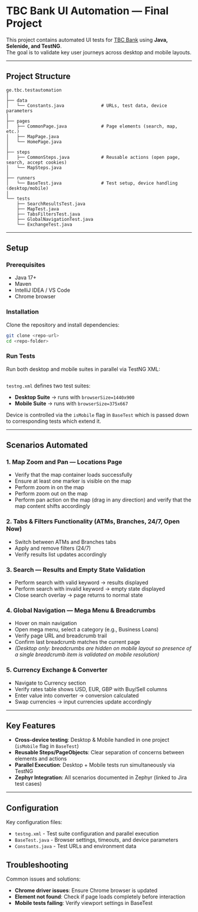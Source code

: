 # TBC Bank UI Automation — Final Project

This project contains automated UI tests for [TBC Bank](https://tbcbank.ge/ka) using **Java, Selenide, and TestNG**.  
The goal is to validate key user journeys across desktop and mobile layouts.

---

## Project Structure

```
ge.tbc.testautomation
│
├── data
│   └── Constants.java              # URLs, test data, device parameters
│
├── pages
│   ├── CommonPage.java             # Page elements (search, map, etc.)
│   ├── MapPage.java
│   └── HomePage.java
│
├── steps
│   ├── CommonSteps.java            # Reusable actions (open page, search, accept cookies)
│   └── MapSteps.java
│
├── runners
│   └── BaseTest.java               # Test setup, device handling (desktop/mobile)
│
└── tests
    ├── SearchResultsTest.java
    ├── MapTest.java
    ├── TabsFiltersTest.java
    ├── GlobalNavigationTest.java
    └── ExchangeTest.java
```

---

## Setup

### Prerequisites
- Java 17+
- Maven
- IntelliJ IDEA / VS Code
- Chrome browser

### Installation
Clone the repository and install dependencies:
```bash
git clone <repo-url>
cd <repo-folder>
```

### Run Tests
Run both desktop and mobile suites in parallel via TestNG XML:
```
```

`testng.xml` defines two test suites:
- **Desktop Suite** → runs with `browserSize=1440x900`
- **Mobile Suite** → runs with `browserSize=375x667`

Device is controlled via the `isMobile` flag in `BaseTest` which is passed 
down to corresponding tests which extend it.

---

## Scenarios Automated

### 1. Map Zoom and Pan — Locations Page
- Verify that the map container loads successfully
- Ensure at least one marker  is visible on the map
- Perform zoom in on the map 
- Perform zoom out on the map 
- Perform pan action on the map (drag in any direction) and verify that the map content shifts accordingly

### 2. Tabs & Filters Functionality (ATMs, Branches, 24/7, Open Now)
- Switch between ATMs and Branches tabs
- Apply and remove filters (24/7)
- Verify results list updates accordingly

### 3. Search — Results and Empty State Validation
- Perform search with valid keyword → results displayed
- Perform search with invalid keyword → empty state displayed
- Close search overlay → page returns to normal state

### 4. Global Navigation — Mega Menu & Breadcrumbs
- Hover on main navigation
- Open mega menu, select a category (e.g., Business Loans)
- Verify page URL and breadcrumb trail
- Confirm last breadcrumb matches the current page
- *(Desktop only: breadcrumbs are hidden on mobile layout so presence of a 
  single breadcrumb item is validated on mobile resolution)*

### 5. Currency Exchange & Converter
- Navigate to Currency section
- Verify rates table shows USD, EUR, GBP with Buy/Sell columns
- Enter value into converter → conversion calculated
- Swap currencies → input currencies update accordingly

---

## Key Features

- **Cross-device testing**: Desktop & Mobile handled in one project (`isMobile` flag in `BaseTest`)
- **Reusable Steps/PageObjects**: Clear separation of concerns between elements and actions
- **Parallel Execution**: Desktop + Mobile tests run simultaneously via TestNG
- **Zephyr Integration**: All scenarios documented in Zephyr (linked to Jira test cases)

---

## Configuration
Key configuration files:
- `testng.xml` - Test suite configuration and parallel execution
- `BaseTest.java` - Browser settings, timeouts, and device parameters
- `Constants.java` - Test URLs and environment data
## Troubleshooting
Common issues and solutions:
- **Chrome driver issues**: Ensure Chrome browser is updated
- **Element not found**: Check if page loads completely before interaction
- **Mobile tests failing**: Verify viewport settings in BaseTest

